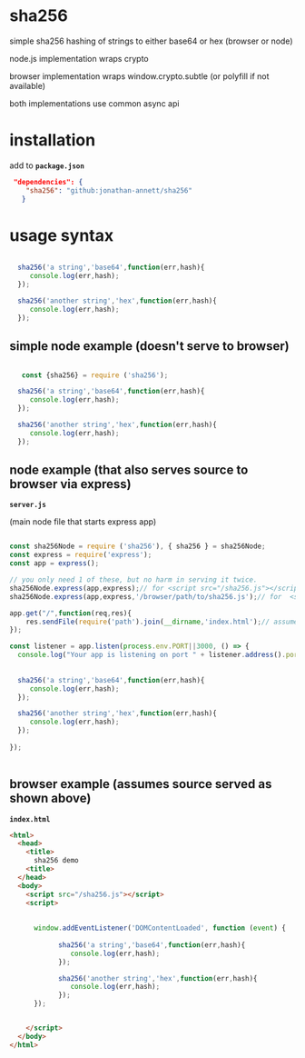 # sha256

simple sha256 hashing of strings to either base64 or hex (browser or node)

node.js implementation wraps crypto 

browser implementation wraps window.crypto.subtle (or polyfill if not available)

both implementations use common async api


installation
===

add to **`package.json`**

```json
 "dependencies": {
    "sha256": "github:jonathan-annett/sha256"
   }
```


usage syntax
===

```js

  sha256('a string','base64',function(err,hash){
     console.log(err,hash);
  });

  sha256('another string','hex',function(err,hash){
     console.log(err,hash);
  });

```

simple node example (doesn't serve to browser)
---

```js

   const {sha256} = require ('sha256');

  sha256('a string','base64',function(err,hash){
     console.log(err,hash);
  });

  sha256('another string','hex',function(err,hash){
     console.log(err,hash);
  });

```

node example (that also serves source to browser via express)
---

**`server.js`** 

(main node file that starts express app)

```js

const sha256Node = require ('sha256'), { sha256 } = sha256Node;
const express = require('express');
const app = express();

// you only need 1 of these, but no harm in serving it twice.
sha256Node.express(app,express);// for <script src="/sha256.js"></script>
sha256Node.express(app,express,'/browser/path/to/sha256.js');// for  <script src="/browser/path/to/sha256.js"></script>

app.get("/",function(req,res){
    res.sendFile(require('path').join(__dirname,'index.html');// assumes index.html exists - browser example
});

const listener = app.listen(process.env.PORT||3000, () => {
  console.log("Your app is listening on port " + listener.address().port);   
  
  
  sha256('a string','base64',function(err,hash){
     console.log(err,hash);
  });

  sha256('another string','hex',function(err,hash){
     console.log(err,hash);
  });
  
});    
  

```

browser example (assumes source served as shown above)
---

**`index.html`**


```html
<html>
  <head>
    <title>
      sha256 demo
    <title>
  </head>  
  <body>
    <script src="/sha256.js"></script>
    <script>
      
      
      window.addEventListener('DOMContentLoaded', function (event) {
          
            sha256('a string','base64',function(err,hash){
               console.log(err,hash);
            });

            sha256('another string','hex',function(err,hash){
               console.log(err,hash);
            });
      });


    </script>
  </body>
</html>
```

